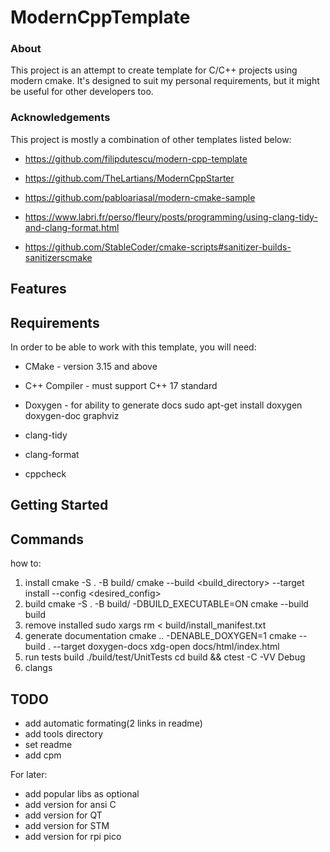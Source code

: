 # ModernCppTemplate 

### About 
This project is an attempt to create template for C/C++ projects using modern cmake. It's designed to suit my personal requirements, but it might be useful for other developers too. 
### Acknowledgements 
This project is mostly a combination of other templates listed below: 
* https://github.com/filipdutescu/modern-cpp-template 
* https://github.com/TheLartians/ModernCppStarter 
* https://github.com/pabloariasal/modern-cmake-sample 


* https://www.labri.fr/perso/fleury/posts/programming/using-clang-tidy-and-clang-format.html
* https://github.com/StableCoder/cmake-scripts#sanitizer-builds-sanitizerscmake
## Features 

## Requirements 
In order to be able to work with this template, you will need: 
* CMake - version 3.15 and above 
* C++ Compiler - must support C++ 17 standard 
* Doxygen - for ability to generate docs
sudo apt-get install doxygen doxygen-doc graphviz 

* clang-tidy
* clang-format
* cppcheck
## Getting Started 

## Commands 
how to: 
1. install 
cmake -S . -B build/ 
cmake --build <build_directory> --target install --config <desired_config> 
2. build 
cmake -S . -B build/ -DBUILD_EXECUTABLE=ON 
cmake --build build 
3. remove installed 
sudo xargs rm < build/install_manifest.txt 
4. generate documentation
cmake .. -DENABLE_DOXYGEN=1
cmake --build . --target doxygen-docs
xdg-open docs/html/index.html 
5. run tests
build
./build/test/UnitTests
cd build && ctest -C -VV Debug
6. clangs

## TODO
* add automatic formating(2 links in readme)
* add tools directory
* set readme
* add cpm 

For later:
* add popular libs as optional 
* add version for ansi C 
* add version for QT 
* add version for STM 
* add version for rpi pico
